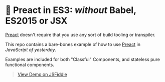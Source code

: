 # :horse: Preact in ES3: _without_ Babel, ES2015 or JSX

[Preact] doesn't require that you use any sort of build tooling or transpiler.

This repo contains a bare-bones example of how to use [Preact] in _JavaScript of yesterday_.

Examples are included for both "Classful" Components, and stateless pure functional components.

> [View Demo on JSFiddle](http://jsfiddle.net/developit/t4aycadw/)

[Preact]: https://github.com/preactjs/preact
